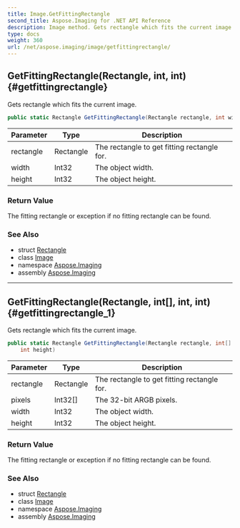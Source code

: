 ```yaml
---
title: Image.GetFittingRectangle
second_title: Aspose.Imaging for .NET API Reference
description: Image method. Gets rectangle which fits the current image
type: docs
weight: 360
url: /net/aspose.imaging/image/getfittingrectangle/
---
```

## GetFittingRectangle(Rectangle, int, int) {#getfittingrectangle}

Gets rectangle which fits the current image.

```csharp
public static Rectangle GetFittingRectangle(Rectangle rectangle, int width, int height)
```

| Parameter | Type | Description |
| --- | --- | --- |
| rectangle | Rectangle | The rectangle to get fitting rectangle for. |
| width | Int32 | The object width. |
| height | Int32 | The object height. |

### Return Value

The fitting rectangle or exception if no fitting rectangle can be found.

### See Also

* struct [Rectangle](../../rectangle/)
* class [Image](../)
* namespace [Aspose.Imaging](../../image/)
* assembly [Aspose.Imaging](../../../)

---

## GetFittingRectangle(Rectangle, int[], int, int) {#getfittingrectangle_1}

Gets rectangle which fits the current image.

```csharp
public static Rectangle GetFittingRectangle(Rectangle rectangle, int[] pixels, int width, 
    int height)
```

| Parameter | Type | Description |
| --- | --- | --- |
| rectangle | Rectangle | The rectangle to get fitting rectangle for. |
| pixels | Int32[] | The 32-bit ARGB pixels. |
| width | Int32 | The object width. |
| height | Int32 | The object height. |

### Return Value

The fitting rectangle or exception if no fitting rectangle can be found.

### See Also

* struct [Rectangle](../../rectangle/)
* class [Image](../)
* namespace [Aspose.Imaging](../../image/)
* assembly [Aspose.Imaging](../../../)



